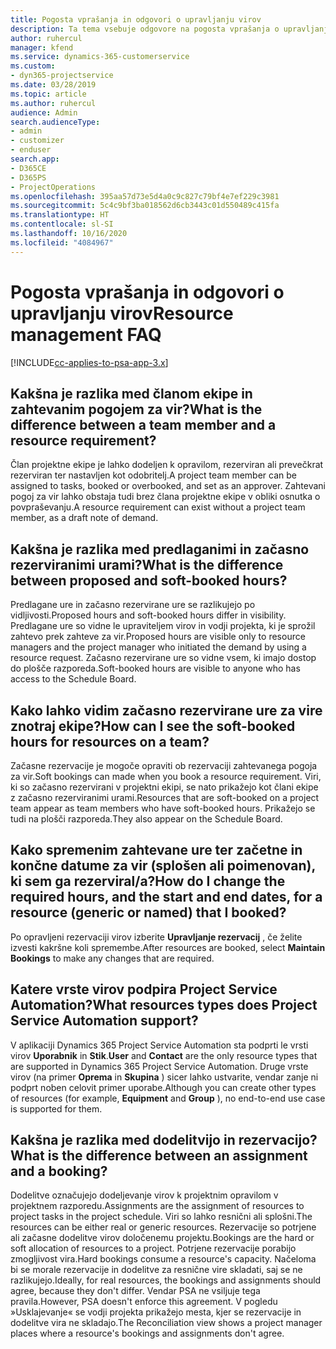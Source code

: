 ```yaml
---
title: Pogosta vprašanja in odgovori o upravljanju virov
description: Ta tema vsebuje odgovore na pogosta vprašanja o upravljanju virov.
author: ruhercul
manager: kfend
ms.service: dynamics-365-customerservice
ms.custom:
- dyn365-projectservice
ms.date: 03/28/2019
ms.topic: article
ms.author: ruhercul
audience: Admin
search.audienceType:
- admin
- customizer
- enduser
search.app:
- D365CE
- D365PS
- ProjectOperations
ms.openlocfilehash: 395aa57d73e5d4a0c9c827c79bf4e7ef229c3981
ms.sourcegitcommit: 5c4c9bf3ba018562d6cb3443c01d550489c415fa
ms.translationtype: HT
ms.contentlocale: sl-SI
ms.lasthandoff: 10/16/2020
ms.locfileid: "4084967"
---
```

# <a name="resource-management-faq"></a><span data-ttu-id="b96d3-103">Pogosta vprašanja in odgovori o upravljanju virov</span><span class="sxs-lookup"><span data-stu-id="b96d3-103">Resource management FAQ</span></span>

[!INCLUDE[cc-applies-to-psa-app-3.x](../includes/cc-applies-to-psa-app-3x.md)]

## <a name="what-is-the-difference-between-a-team-member-and-a-resource-requirement"></a><span data-ttu-id="b96d3-104">Kakšna je razlika med članom ekipe in zahtevanim pogojem za vir?</span><span class="sxs-lookup"><span data-stu-id="b96d3-104">What is the difference between a team member and a resource requirement?</span></span>

<span data-ttu-id="b96d3-105">Član projektne ekipe je lahko dodeljen k opravilom, rezerviran ali prevečkrat rezerviran ter nastavljen kot odobritelj.</span><span class="sxs-lookup"><span data-stu-id="b96d3-105">A project team member can be assigned to tasks, booked or overbooked, and set as an approver.</span></span> <span data-ttu-id="b96d3-106">Zahtevani pogoj za vir lahko obstaja tudi brez člana projektne ekipe v obliki osnutka o povpraševanju.</span><span class="sxs-lookup"><span data-stu-id="b96d3-106">A resource requirement can exist without a project team member, as a draft note of demand.</span></span> 

## <a name="what-is-the-difference-between-proposed-and-soft-booked-hours"></a><span data-ttu-id="b96d3-107">Kakšna je razlika med predlaganimi in začasno rezerviranimi urami?</span><span class="sxs-lookup"><span data-stu-id="b96d3-107">What is the difference between proposed and soft-booked hours?</span></span>

<span data-ttu-id="b96d3-108">Predlagane ure in začasno rezervirane ure se razlikujejo po vidljivosti.</span><span class="sxs-lookup"><span data-stu-id="b96d3-108">Proposed hours and soft-booked hours differ in visibility.</span></span> <span data-ttu-id="b96d3-109">Predlagane ure so vidne le upraviteljem virov in vodji projekta, ki je sprožil zahtevo prek zahteve za vir.</span><span class="sxs-lookup"><span data-stu-id="b96d3-109">Proposed hours are visible only to resource managers and the project manager who initiated the demand by using a resource request.</span></span> <span data-ttu-id="b96d3-110">Začasno rezervirane ure so vidne vsem, ki imajo dostop do plošče razporeda.</span><span class="sxs-lookup"><span data-stu-id="b96d3-110">Soft-booked hours are visible to anyone who has access to the Schedule Board.</span></span>

## <a name="how-can-i-see-the-soft-booked-hours-for-resources-on-a-team"></a><span data-ttu-id="b96d3-111">Kako lahko vidim začasno rezervirane ure za vire znotraj ekipe?</span><span class="sxs-lookup"><span data-stu-id="b96d3-111">How can I see the soft-booked hours for resources on a team?</span></span>

<span data-ttu-id="b96d3-112">Začasne rezervacije je mogoče opraviti ob rezervaciji zahtevanega pogoja za vir.</span><span class="sxs-lookup"><span data-stu-id="b96d3-112">Soft bookings can made when you book a resource requirement.</span></span> <span data-ttu-id="b96d3-113">Viri, ki so začasno rezervirani v projektni ekipi, se nato prikažejo kot člani ekipe z začasno rezerviranimi urami.</span><span class="sxs-lookup"><span data-stu-id="b96d3-113">Resources that are soft-booked on a project team appear as team members who have soft-booked hours.</span></span> <span data-ttu-id="b96d3-114">Prikažejo se tudi na plošči razporeda.</span><span class="sxs-lookup"><span data-stu-id="b96d3-114">They also appear on the Schedule Board.</span></span>

## <a name="how-do-i-change-the-required-hours-and-the-start-and-end-dates-for-a-resource-generic-or-named-that-i-booked"></a><span data-ttu-id="b96d3-115">Kako spremenim zahtevane ure ter začetne in končne datume za vir (splošen ali poimenovan), ki sem ga rezerviral/a?</span><span class="sxs-lookup"><span data-stu-id="b96d3-115">How do I change the required hours, and the start and end dates, for a resource (generic or named) that I booked?</span></span>

<span data-ttu-id="b96d3-116">Po opravljeni rezervaciji virov izberite **Upravljanje rezervacij** , če želite izvesti kakršne koli spremembe.</span><span class="sxs-lookup"><span data-stu-id="b96d3-116">After resources are booked, select **Maintain Bookings** to make any changes that are required.</span></span>

## <a name="what-resources-types-does-project-service-automation-support"></a><span data-ttu-id="b96d3-117">Katere vrste virov podpira Project Service Automation?</span><span class="sxs-lookup"><span data-stu-id="b96d3-117">What resources types does Project Service Automation support?</span></span>

<span data-ttu-id="b96d3-118">V aplikaciji Dynamics 365 Project Service Automation sta podprti le vrsti virov **Uporabnik** in **Stik**.</span><span class="sxs-lookup"><span data-stu-id="b96d3-118">**User** and **Contact** are the only resource types that are supported in Dynamics 365 Project Service Automation.</span></span> <span data-ttu-id="b96d3-119">Druge vrste virov (na primer **Oprema** in **Skupina** ) sicer lahko ustvarite, vendar zanje ni podprt noben celovit primer uporabe.</span><span class="sxs-lookup"><span data-stu-id="b96d3-119">Although you can create other types of resources (for example, **Equipment** and **Group** ), no end-to-end use case is supported for them.</span></span>

## <a name="what-is-the-difference-between-an-assignment-and-a-booking"></a><span data-ttu-id="b96d3-120">Kakšna je razlika med dodelitvijo in rezervacijo?</span><span class="sxs-lookup"><span data-stu-id="b96d3-120">What is the difference between an assignment and a booking?</span></span>

<span data-ttu-id="b96d3-121">Dodelitve označujejo dodeljevanje virov k projektnim opravilom v projektnem razporedu.</span><span class="sxs-lookup"><span data-stu-id="b96d3-121">Assignments are the assignment of resources to project tasks in the project schedule.</span></span> <span data-ttu-id="b96d3-122">Viri so lahko resnični ali splošni.</span><span class="sxs-lookup"><span data-stu-id="b96d3-122">The resources can be either real or generic resources.</span></span> <span data-ttu-id="b96d3-123">Rezervacije so potrjene ali začasne dodelitve virov določenemu projektu.</span><span class="sxs-lookup"><span data-stu-id="b96d3-123">Bookings are the hard or soft allocation of resources to a project.</span></span> <span data-ttu-id="b96d3-124">Potrjene rezervacije porabijo zmogljivost vira.</span><span class="sxs-lookup"><span data-stu-id="b96d3-124">Hard bookings consume a resource's capacity.</span></span> <span data-ttu-id="b96d3-125">Načeloma bi se morale rezervacije in dodelitve za resnične vire skladati, saj se ne razlikujejo.</span><span class="sxs-lookup"><span data-stu-id="b96d3-125">Ideally, for real resources, the bookings and assignments should agree, because they don't differ.</span></span> <span data-ttu-id="b96d3-126">Vendar PSA ne vsiljuje tega pravila.</span><span class="sxs-lookup"><span data-stu-id="b96d3-126">However, PSA doesn't enforce this agreement.</span></span> <span data-ttu-id="b96d3-127">V pogledu »Usklajevanje« se vodji projekta prikažejo mesta, kjer se rezervacije in dodelitve vira ne skladajo.</span><span class="sxs-lookup"><span data-stu-id="b96d3-127">The Reconciliation view shows a project manager places where a resource's bookings and assignments don't agree.</span></span>
